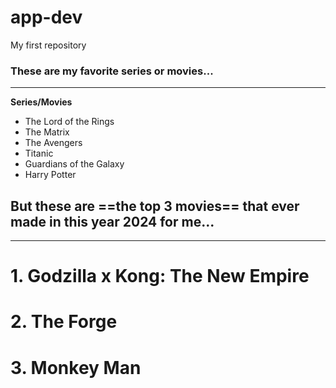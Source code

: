 # app-dev
My first repository

### These are my favorite series or movies...

---

**Series/Movies**
- The Lord of the Rings
- The Matrix
- The Avengers
- Titanic
- Guardians of the Galaxy
- Harry Potter

## But these are ==the top 3 movies== that ever made in this year 2024 for me...

---

# 1. Godzilla x Kong: The New Empire
# 2. The Forge
# 3. Monkey Man
